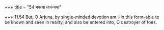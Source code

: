 +++
title = "54 भक्त्या त्वनन्यया"

+++
11.54 But, O Arjuna, by single-minded devotion am I-in this form-able to
be known and seen in reality, and also be entered into, O destroyer of
foes.
